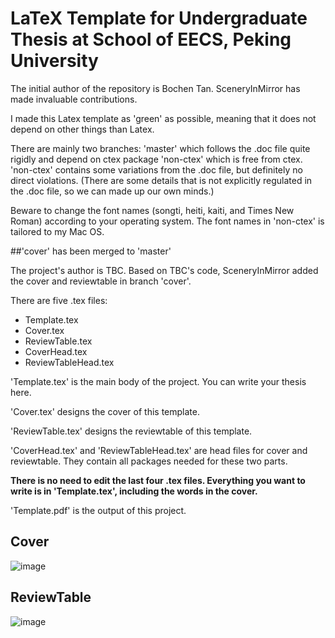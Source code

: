 # LaTeX Template for Undergraduate Thesis at School of EECS, Peking University

The initial author of the repository is Bochen Tan. SceneryInMirror has made invaluable contributions.

I made this Latex template as 'green' as possible, meaning that it does not depend on other things than Latex.

There are mainly two branches: 'master' which follows the .doc file quite rigidly and depend on ctex package 'non-ctex' which is free from ctex. 'non-ctex' contains some variations from the .doc file, but definitely no direct violations. (There are some details that is not explicitly regulated in the .doc file, so we can made up our own minds.)

Beware to change the font names (songti, heiti, kaiti, and Times New Roman) according to your operating system. The font names in 'non-ctex' is tailored to my Mac OS.


##'cover' has been merged to 'master'

The project's author is TBC. Based on TBC's code, SceneryInMirror added the cover and reviewtable in branch 'cover'.

There are five .tex files:

* Template.tex
* Cover.tex
* ReviewTable.tex
* CoverHead.tex
* ReviewTableHead.tex

'Template.tex' is the main body of the project. You can write your thesis here.

'Cover.tex' designs the cover of this template.

'ReviewTable.tex' designs the reviewtable of this template.

'CoverHead.tex' and 'ReviewTableHead.tex' are head files for cover and reviewtable. They contain all packages needed for these two parts.

**There is no need to edit the last four .tex files. Everything you want to write is in 'Template.tex', including the words in the cover.**

'Template.pdf' is the output of this project.

## Cover

![image](https://github.com/SceneryInMirror/PKU_EECS_UGR_THSS/blob/cover/images/cover.png)

## ReviewTable

![image](https://github.com/SceneryInMirror/PKU_EECS_UGR_THSS/blob/cover/images/reviewtable.png)
